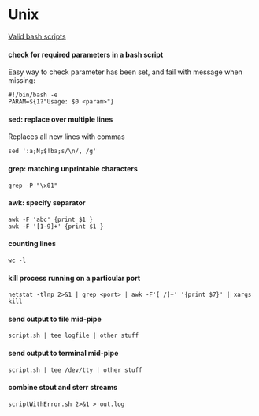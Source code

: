 # Unix

 [Valid bash scripts](https://www.shellcheck.net/)
 

#### check for required parameters in a bash script

Easy way to check parameter has been set, and fail with message when missing:

	#!/bin/bash -e
	PARAM=${1?"Usage: $0 <param>"}
	
#### sed: replace over multiple lines

Replaces all new lines with commas

	sed ':a;N;$!ba;s/\n/, /g'
	
#### grep: matching unprintable characters

	grep -P "\x01"

#### awk: specify separator

	awk -F 'abc' {print $1 }
	awk -F '[1-9]+' {print $1 }

#### counting lines

	wc -l
	
#### kill process running on a particular port
	netstat -tlnp 2>&1 | grep <port> | awk -F'[ /]+' '{print $7}' | xargs kill

#### send output to file mid-pipe

	script.sh | tee logfile | other stuff
	
#### send output to terminal mid-pipe

	script.sh | tee /dev/tty | other stuff

#### combine stout and sterr streams

	scriptWithError.sh 2>&1 > out.log
